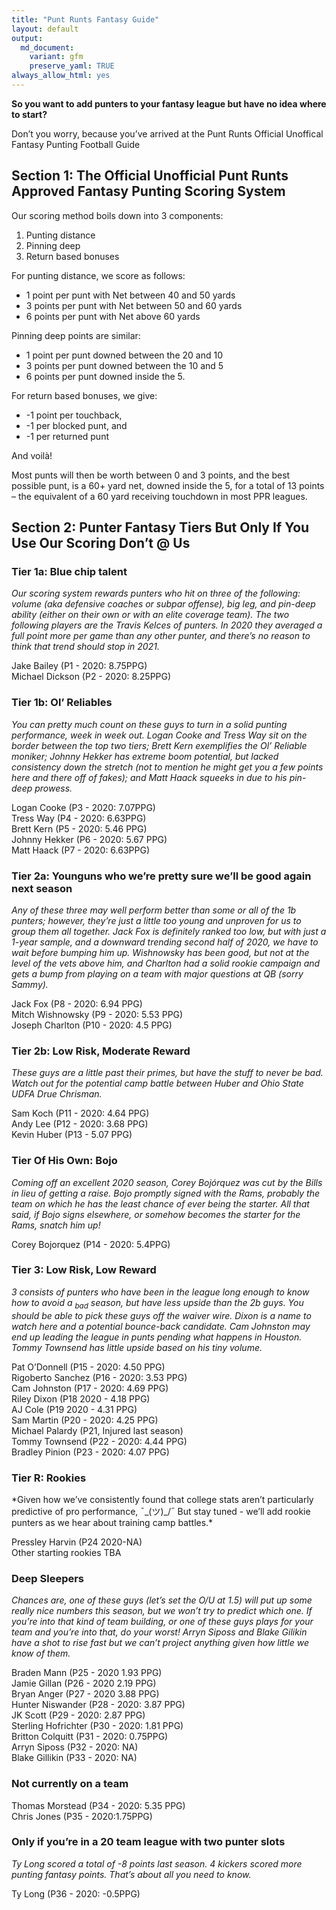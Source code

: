 ```yaml
---
title: "Punt Runts Fantasy Guide"
layout: default
output:
  md_document:
    variant: gfm
    preserve_yaml: TRUE
always_allow_html: yes
---
```


**So you want to add punters to your fantasy league but have no idea
where to start?**

Don’t you worry, because you’ve arrived at the Punt Runts Official
Unoffical Fantasy Punting Football Guide

## Section 1: The Official Unofficial Punt Runts Approved Fantasy Punting Scoring System

Our scoring method boils down into 3 components:

1.  Punting distance
2.  Pinning deep
3.  Return based bonuses

For punting distance, we score as follows:

  - 1 point per punt with Net between 40 and 50 yards
  - 3 points per punt with Net between 50 and 60 yards
  - 6 points per punt with Net above 60 yards

Pinning deep points are similar:

  - 1 point per punt downed between the 20 and 10
  - 3 points per punt downed between the 10 and 5
  - 6 points per punt downed inside the 5.

For return based bonuses, we give:

  - \-1 point per touchback,
  - \-1 per blocked punt, and
  - \-1 per returned punt

And voilà\!

Most punts will then be worth between 0 and 3 points, and the best
possible punt, is a 60+ yard net, downed inside the 5, for a total of 13
points – the equivalent of a 60 yard receiving touchdown in most PPR
leagues.

## Section 2: Punter Fantasy Tiers But Only If You Use Our Scoring Don’t @ Us

### Tier 1a: Blue chip talent

*Our scoring system rewards punters who hit on three of the following:
volume (aka defensive coaches or subpar offense), big leg, and pin-deep
ability (either on their own or with an elite coverage team). The two
following players are the Travis Kelces of punters. In 2020 they
averaged a full point more per game than any other punter, and there’s
no reason to think that trend should stop in 2021.*

Jake Bailey (P1 - 2020: 8.75PPG)  
Michael Dickson (P2 - 2020: 8.25PPG)

### Tier 1b: Ol’ Reliables

*You can pretty much count on these guys to turn in a solid punting
performance, week in week out. Logan Cooke and Tress Way sit on the
border between the top two tiers; Brett Kern exemplifies the Ol’
Reliable moniker; Johnny Hekker has extreme boom potential, but lacked
consistency down the stretch (not to mention he might get you a few
points here and there off of fakes); and Matt Haack squeeks in due to
his pin-deep prowess.*

Logan Cooke (P3 - 2020: 7.07PPG)  
Tress Way (P4 - 2020: 6.63PPG)  
Brett Kern (P5 - 2020: 5.46 PPG)  
Johnny Hekker (P6 - 2020: 5.67 PPG)  
Matt Haack (P7 - 2020: 6.63PPG)

### Tier 2a: Younguns who we’re pretty sure we’ll be good again next season

*Any of these three may well perform better than some or all of the 1b
punters; however, they’re just a little too young and unproven for us to
group them all together. Jack Fox is definitely ranked too low, but with
just a 1-year sample, and a downward trending second half of 2020, we
have to wait before bumping him up. Wishnowsky has been good, but not at
the level of the vets above him, and Charlton had a solid rookie
campaign and gets a bump from playing on a team with major questions at
QB (sorry Sammy).*

Jack Fox (P8 - 2020: 6.94 PPG)  
Mitch Wishnowsky (P9 - 2020: 5.53 PPG)  
Joseph Charlton (P10 - 2020: 4.5 PPG)

### Tier 2b: Low Risk, Moderate Reward

*These guys are a little past their primes, but have the stuff to never
be bad. Watch out for the potential camp battle between Huber and Ohio
State UDFA Drue Chrisman.*

Sam Koch (P11 - 2020: 4.64 PPG)  
Andy Lee (P12 - 2020: 3.68 PPG)  
Kevin Huber (P13 - 5.07 PPG)

### Tier Of His Own: Bojo

*Coming off an excellent 2020 season, Corey Bojórquez was cut by the
Bills in lieu of getting a raise. Bojo promptly signed with the Rams,
probably the team on which he has the least chance of ever being the
starter. All that said, if Bojo signs elsewhere, or somehow becomes the
starter for the Rams, snatch him up\!*

Corey Bojorquez (P14 - 2020: 5.4PPG)

### Tier 3: Low Risk, Low Reward

*3 consists of punters who have been in the league long enough to know
how to avoid a <sub>bad</sub> season, but have less upside than the 2b
guys. You should be able to pick these guys off the waiver wire. Dixon
is a name to watch here and a potential bounce-back candidate. Cam
Johnston may end up leading the league in punts pending what happens in
Houston. Tommy Townsend has little upside based on his tiny volume.*

Pat O’Donnell (P15 - 2020: 4.50 PPG)  
Rigoberto Sanchez (P16 - 2020: 3.53 PPG)  
Cam Johnston (P17 - 2020: 4.69 PPG)  
Riley Dixon (P18 2020 - 4.18 PPG)  
AJ Cole (P19 2020 - 4.31 PPG)  
Sam Martin (P20 - 2020: 4.25 PPG)  
Michael Palardy (P21, Injured last season)  
Tommy Townsend (P22 - 2020: 4.44 PPG)  
Bradley Pinion (P23 - 2020: 4.07 PPG)

### Tier R: Rookies

\*Given how we’ve consistently found that college stats aren’t
particularly predictive of pro performance, ¯\_(ツ)\_/¯ But stay tuned -
we’ll add rookie punters as we hear about training camp battles.\*

Pressley Harvin (P24 2020-NA)  
Other starting rookies TBA

### Deep Sleepers

*Chances are, one of these guys (let’s set the O/U at 1.5) will put up
some really nice numbers this season, but we won’t try to predict which
one. If you’re into that kind of team building, or one of these guys
plays for your team and you’re into that, do your worst\! Arryn Siposs
and Blake Gilikin have a shot to rise fast but we can’t project anything
given how little we know of them.*

Braden Mann (P25 - 2020 1.93 PPG)  
Jamie Gillan (P26 - 2020 2.19 PPG)  
Bryan Anger (P27 - 2020 3.88 PPG)  
Hunter Niswander (P28 - 2020: 3.87 PPG)  
JK Scott (P29 - 2020: 2.87 PPG)  
Sterling Hofrichter (P30 - 2020: 1.81 PPG)  
Britton Colquitt (P31 - 2020: 0.75PPG)  
Arryn Siposs (P32 - 2020: NA)  
Blake Gillikin (P33 - 2020: NA)

### Not currently on a team

Thomas Morstead (P34 - 2020: 5.35 PPG)  
Chris Jones (P35 - 2020:1.75PPG)

### Only if you’re in a 20 team league with two punter slots

*Ty Long scored a total of -8 points last season. 4 kickers scored more
punting fantasy points. That’s about all you need to know.*

Ty Long (P36 - 2020: -0.5PPG)
